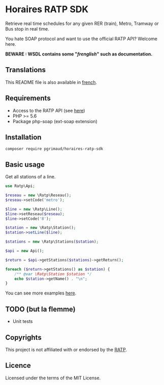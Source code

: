 # Horaires RATP SDK

Retrieve real time schedules for any given RER (train), Metro, Tramway or Bus stop in real time.

You hate SOAP protocol and want to use the official RATP API? Welcome here.

**BEWARE : WSDL contains some "*frenglish*" such as documentation.**

## Translations

This README file is also available in [french](https://github.com/pgrimaud/horaires-ratp-sdk/blob/master/README-FR.md).

## Requirements

 - Access to the RATP API (see [here](https://data.ratp.fr/explore/dataset/horaires-temps-reel/))
 - PHP >= 5.6
 - Package php-soap (ext-soap extension)

## Installation

```
composer require pgrimaud/horaires-ratp-sdk
```

## Basic usage

Get all stations of a line.

```php
use Ratp\Api;

$reseau = new \Ratp\Reseau();
$reseau->setCode('metro');

$line = new \Ratp\Line();
$line->setReseau($reseau);
$line->setCode('8');

$station = new \Ratp\Station();
$station->setLine($line);

$stations = new \Ratp\Stations($station);

$api = new Api();

$return = $api->getStations($stations)->getReturn();

foreach ($return->getStations() as $station) {
    /** @var \Ratp\Station $station */
    echo $station->getName() . "\n";
}
```

You can see more examples [here](https://github.com/pgrimaud/horaires-ratp-sdk/tree/master/examples).


## TODO (but la flemme)

-  Unit tests

## Copyrights

This project is not affiliated with or endorsed by the [RATP](http://www.ratp.fr).

## Licence

Licensed under the terms of the MIT License.
